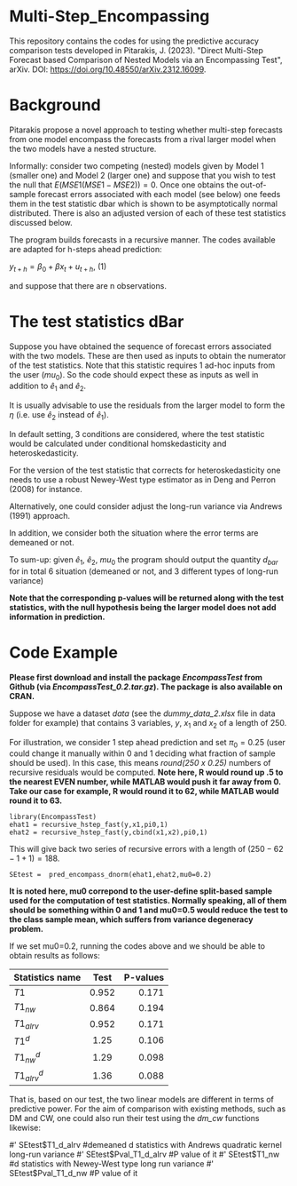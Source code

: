 # Multi-Step_Encompassing
This repository contains the codes for using the predictive accuracy comparison tests developed in Pitarakis, J. (2023). "Direct Multi-Step Forecast based Comparison
of Nested Models via an Encompassing Test", arXiv. DOI: https://doi.org/10.48550/arXiv.2312.16099.

# Background
Pitarakis propose a novel approach to testing whether multi-step forecasts from one model encompass the forecasts from a rival larger model when the two models have a nested structure.


Informally: consider two competing (nested) models given by Model 1 (smaller one) and Model 2 (larger one) and suppose that you wish to test the null that 
$E(MSE1(MSE1-MSE2))=0$. 
Once one obtains the out-of-sample forecast errors associated with each model (see below) one feeds them in the test statistic dbar which is shown to be asymptotically normal distributed. There is also an adjusted version of each of these test statistics discussed below.

The program builds forecasts in a recursive manner. The codes available are adapted for h-steps ahead prediction: 

$y_{t+h} = β_0 + βx_t + u_{t+h}$, (1)

and suppose that there are n observations. 

# The test statistics dBar
Suppose you have obtained the sequence of forecast errors associated with the two models. These are then used as inputs to obtain the numerator of the test statistics. Note that this statistic requires 1 ad-hoc inputs from the user ($mu_0$). So the code should expect these as inputs as well in addition to $\hat{e}_1$ and $\hat{e}_2$. 

It is usually advisable to use the residuals from the larger model to form the $\eta$ (i.e. use $\hat{e}_2$ instead of $\hat{e}_1$). 

In default setting, 3 conditions are considered, where the test statistic would be calculated under conditional homskedasticity and heteroskedasticity.

For the version of the test statistic that corrects for heteroskedasticity one needs to use a robust Newey-West type estimator as in Deng and Perron (2008) for instance.

Alternatively, one could consider adjust the long-run variance via Andrews (1991) approach. 

In addition, we consider both the situation where the error terms are demeaned or not.

To sum-up: given $\hat{e}_1$, $\hat{e}_2$, $mu_0$ the program should output the quantity $d_{bar}$ for in total 6 situation (demeaned or not, and 3 different types of long-run variance)

**Note that the corresponding p-values will be returned along with the test statistics, with the null hypothesis being the larger model does not add information in prediction.**

# Code Example

**Please first download and install the package *EncompassTest* from Github (via *EncompassTest_0.2.tar.gz*). The package is also available on CRAN.**

Suppose we have a dataset *data* (see the *dummy_data_2.xlsx* file in data folder for example) that contains 3 variables, $y$, $x_1$ and $x_2$ of a length of 250. 

For illustration, we consider 1 step ahead prediction and set $\pi_0 = 0.25$ (user could change it manually within 0 and 1 deciding what fraction of sample should be used). In this case, this means *round(250 x 0.25)* numbers of recursive residuals would be computed. **Note here, R would round up .5 to the nearest EVEN number, while MATLAB would push it far away from 0. Take our case for example, R would round it to 62, while MATLAB would round it to 63.**

`library(EncompassTest)`<br />
`ehat1 = recursive_hstep_fast(y,x1,pi0,1)`<br />
`ehat2 = recursive_hstep_fast(y,cbind(x1,x2),pi0,1)`<br />

This will give back two series of recursive errors with a length of $(250-62-1+1)=188$. 

`SEtest =  pred_encompass_dnorm(ehat1,ehat2,mu0=0.2)`<br />


**It is noted here, mu0 correpond to the user-define split-based sample used for the computation of test statistics. Normally speaking, all of them should be something within 0 and 1 and mu0=0.5 would reduce the test to the class sample mean, which suffers from variance degeneracy problem.** 


If we set mu0=0.2, running the codes above and we should be able to obtain results as follows:

| Statistics name        | Test           | P-values  |
| ---------------------- |:--------------:| ---------:|
| $T1$                   | 0.952          | 0.171     |
| $T1_{nw}$              | 0.864          | 0.194     |
| $T1_{alrv}$            | 0.952          | 0.171     |
| $T1^{d}$               | 1.25           | 0.106     |
| $T1^d_{nw}$            | 1.29           | 0.098     |
| $T1^d_{alrv}$          | 1.36           | 0.088     |

That is, based on our test, the two linear models are different in terms of predictive power. For the aim of comparison with existing methods, such as DM and CW, one could also run their test using the *dm_cw* functions likewise:

#' SEtest$T1_d_alrv     #demeaned d statistics with Andrews quadratic kernel long-run variance
#' SEtest$Pval_T1_d_alrv  #P value of it
#' SEtest$T1_nw     #d statistics with Newey-West type long run variance
#' SEtest$Pval_T1_d_nw  #P value of it
